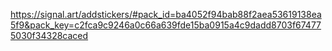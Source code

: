 https://signal.art/addstickers/#pack_id=ba4052f94bab88f2aea53619138ea5f9&pack_key=c2fca9c9246a0c66a639fde15ba0915a4c9dadd8703f674775030f34328caced
